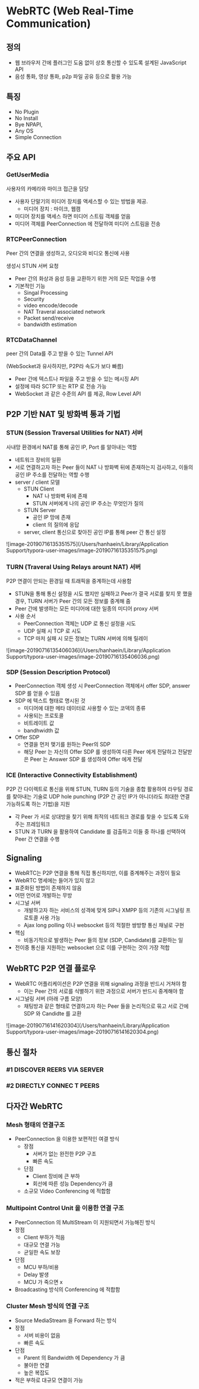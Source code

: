 # WebRTC (Web Real-Time Communication)

## 정의

- 웹 브라우저 간에 플러그인 도움 없이 상호 통신할 수 있도록 설계된 JavaScript API
- 음성 통화, 영상 통화, p2p 파일 공유 등으로 활용 가능

## 특징

- No Plugin
- No Install
- Bye NPAPI, 
- Any OS
- Simple Connection

## 주요 API

### GetUserMedia

사용자의 카메라와 마이크 접근을 담당

- 사용자 단말기의 미디어 장치를 액세스할 수 있는 방법을 제공.
  - 미디어 장치 : 마이크, 웹캠
- 미디어 장치를 액세스 하면 미디어 스트림 객체를 얻음
- 미디어 객체를 PeerConnection 에 전달하여 미디어 스트림을 전송

### RTCPeerConnection

Peer 간의 연결을 생성하고, 오디오와 비디오 통신에 사용

생성시 STUN 서버 요청

- Peer 간의 화상과 음성 등을 교환하기 위한 거의 모든 작업을 수행
- 기본적인 기능
  - Singal Processing
  - Security
  - video encode/decode
  - NAT Traveral associated network
  - Packet send/receive
  - bandwidth estimation

### RTCDataChannel

peer 간의 Data를 주고 받을 수 있는 Tunnel API

(WebSocket과 유사하지만, P2P라 속도가 보다 빠름)

- Peer 간에 텍스트나 파일을 주고 받을 수 있는 메시징 API
- 설정에 따라 SCTP 또는 RTP 로 전송 가능
- WebSocket 과 같은 수준의 API 를 제공, Row Level API

## P2P 기반 NAT 및 방화벽 통과 기법

### STUN (Session Traversal Utilities for NAT) 서버

사내망 환경에서 NAT를 통해 공인 IP, Port 를 알아내는 역할

- 네트워크 장비의 일환
- 서로 연결하고자 하는 Peer 들이 NAT 나 방화벽 뒤에 존재하는지 검사하고,
  이들의 공인 IP 주소를 전달하는 역할 수행
- server / client 모델
  - STUN Client
    - NAT 나 방화벽 뒤에 존재
    - STUN 서버에게 나의 공인 IP 주소는 무엇인가 질의
  - STUN Server
    - 공인 IP 망에 존재
    - client 의 질의에 응답
  - server, client 통신으로 찾아진 공인 IP를 통해 peer 간 통신 설정

![image-20190716135351575](/Users/hanhaein/Library/Application Support/typora-user-images/image-20190716135351575.png)

### TURN (Traveral Using Relays arount NAT) 서버

P2P 연결이 안되는 환경일 때 트래픽을 중계하는데 사용함

- STUN을 통해 통신 설정을 시도 했지만 실패하고 Peer가 결국 서로를 찾지 못 했을 경우,
  TURN 서버가 Peer 간의 모든 정보를 중계해 줌
- Peer 간에 발생하는 모든 미디어에 대한 일종의 미디어 proxy 서버
- 사용 순서
  - PeerConnection 객체는 UDP 로 통신 설정을 시도
  - UDP 실패 시 TCP 로 시도
  - TCP 마저 실패 시 모든 정보는 TURN 서버에 의해 릴레이

![image-20190716135406036](/Users/hanhaein/Library/Application Support/typora-user-images/image-20190716135406036.png)

### SDP (Session Description Protocol)

- PeerConnection 객체 생성 시 PeerConnection 객체에서 offer SDP, answer SDP 를 얻을 수 있음
- SDP 에 텍스트 형태로 명시된 것
  - 미디어에 대한 메타 데이터로 사용할 수 있는 코덱의 종류
  - 사용되는 프로토콜
  - 비트레이트 값
  - bandhwidth 값
- Offer SDP
  - 연결을 먼저 맺기를 원하는 Peer의 SDP
  - 해당 Peer 는 자신의 Offer SDP 를 생성하여 다른 Peer 에게 전달하고
    전달받은 Peer 는 Answer SDP 를 생성하여 Offer 에게 전달

### ICE (Interactive Connectivity Establishment)

P2P 간 다이렉트로 통신을 위해 STUN, TURN 등의 기술을 종합 활용하여 라우팅 경로를 찾아내는 기술로 UDP hole punching (P2P 간 공인 IP가 아니더라도 최대한 연결 가능하도록 하는 기법)을 지원

- 각 Peer 가 서로 상대방을 찾기 위해 최적의 네트워크 경로를 찾을 수 있도록 도와 주는 프레임워크
- STUN 과 TURN 을 활용하여 Candidate 를 검출하고 이들 중 하나를 선택하여 Peer 간 연결을 수행

## Signaling

- WebRTC는 P2P 연결을 통해 직접 통신하지만, 이를 중계해주는 과정이 필요
- WebRTC 명세에는 들어가 있지 않고
- 표준화된 방법이 존재하지 않음
- 어떤 언어로 개발하는 무방
- 시그널 서버
  - 개발하고자 하는 서비스의 성격에 맞게 SIP나 XMPP 등의 기존의 시그널링 프로토콜 사용 가능
  - Ajax long polling 이나 websocket 등의 적절한 쌍방향 통신 채널로 구현
- 핵심
  - 비동기적으로 발생하는 Peer 들의 정보 (SDP, Candidate)를 교환하는 일
- 전이중 통신을 지원하는 websocket 으로 이를 구현하는 것이 가장 적합

## WebRTC P2P 연결 플로우

- WebRTC 어플리케이션은 P2P 연결을 위해 signaling 과정을 반드시 거쳐야 함
  - 이는 Peer 간의 서로를 식별하기 위한 과정으로 서버가 반드시 중계해야 함
- 시그널링 서버 (아래 구름 모양)
  - 채팅방과 같은 형태로 연결하고자 하는 Peer 들을 논리적으로 묶고 서로 간에 SDP 와 Candidte 를 교환

![image-20190716141620304](/Users/hanhaein/Library/Application Support/typora-user-images/image-20190716141620304.png)

## 통신 절차

### #1 DISCOVER REERS VIA SERVER

### #2 DIRECTLY CONNEC T PEERS

## 다자간 WebRTC

### Mesh 형태의 연결구조

- PeerConnection 을 이용한 보편적인 여결 방식
  - 장점
    - 서버가 없는 완전한 P2P 구조
    - 빠른 속도
  - 단점
    - Client 장비에 큰 부하
    - 회선에 따른 성능 Dependency가 큼
  - 소규모 Video Conferencing 에 적합함

### Multipoint Control Unit 을 이용한 연결 구조

- PeerConnection 의 MultiStream 이 지원되면서 가능해진 방식
- 장점
  - Client 부하가 적음
  - 대규모 연결 가능
  - 균일한 속도 보장
- 단점
  - MCU 부하/비용
  - Delay 발생
  - MCU 가 죽으면 x
- Broadcasting 방식의 Conferencing 에 적합함

### Cluster Mesh 방식의 연결 구조

-  Source MediaStream 을 Forward 하는 방식
- 장점
  - 서버 비용이 없음
  - 빠른 속도
- 단점
  - Parent 의 Bandwidth 에 Dependency 가 큼
  - 불아한 연결
  - 높은 복잡도
- 적은 부하로 대규모 연결이 가능 